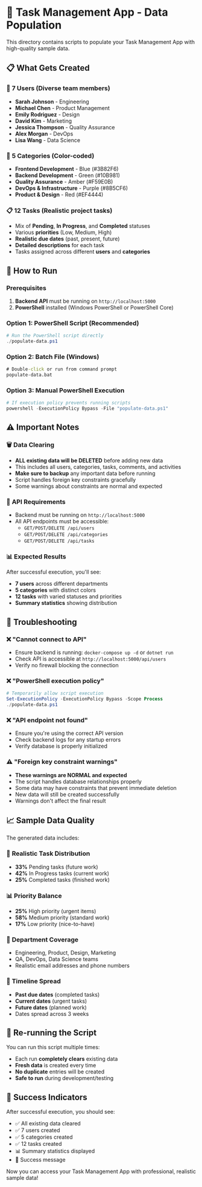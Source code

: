 # 🚀 Task Management App - Data Population

This directory contains scripts to populate your Task Management App with high-quality sample data.

## 📋 What Gets Created

### 👥 **7 Users** (Diverse team members)
- **Sarah Johnson** - Engineering
- **Michael Chen** - Product Management  
- **Emily Rodriguez** - Design
- **David Kim** - Marketing
- **Jessica Thompson** - Quality Assurance
- **Alex Morgan** - DevOps
- **Lisa Wang** - Data Science

### 📁 **5 Categories** (Color-coded)
- **Frontend Development** - Blue (#3B82F6)
- **Backend Development** - Green (#10B981)
- **Quality Assurance** - Amber (#F59E0B)
- **DevOps & Infrastructure** - Purple (#8B5CF6)
- **Product & Design** - Red (#EF4444)

### 📋 **12 Tasks** (Realistic project tasks)
- Mix of **Pending**, **In Progress**, and **Completed** statuses
- Various **priorities** (Low, Medium, High)
- **Realistic due dates** (past, present, future)
- **Detailed descriptions** for each task
- Tasks assigned across different **users** and **categories**

## 🚀 How to Run

### Prerequisites
1. **Backend API** must be running on `http://localhost:5000`
2. **PowerShell** installed (Windows PowerShell or PowerShell Core)

### Option 1: PowerShell Script (Recommended)
```powershell
# Run the PowerShell script directly
./populate-data.ps1
```

### Option 2: Batch File (Windows)
```cmd
# Double-click or run from command prompt
populate-data.bat
```

### Option 3: Manual PowerShell Execution
```powershell
# If execution policy prevents running scripts
powershell -ExecutionPolicy Bypass -File "populate-data.ps1"
```

## ⚠️ Important Notes

### 🗑️ **Data Clearing**
- **ALL existing data will be DELETED** before adding new data
- This includes all users, categories, tasks, comments, and activities
- **Make sure to backup** any important data before running
- Script handles foreign key constraints gracefully
- Some warnings about constraints are normal and expected

### 🔧 **API Requirements**
- Backend must be running on `http://localhost:5000`
- All API endpoints must be accessible:
  - `GET/POST/DELETE /api/users`
  - `GET/POST/DELETE /api/categories`  
  - `GET/POST/DELETE /api/tasks`

### 📊 **Expected Results**
After successful execution, you'll see:
- **7 users** across different departments
- **5 categories** with distinct colors
- **12 tasks** with varied statuses and priorities
- **Summary statistics** showing distribution

## 🐛 Troubleshooting

### ❌ "Cannot connect to API"
- Ensure backend is running: `docker-compose up -d` or `dotnet run`
- Check API is accessible at `http://localhost:5000/api/users`
- Verify no firewall blocking the connection

### ❌ "PowerShell execution policy"
```powershell
# Temporarily allow script execution
Set-ExecutionPolicy -ExecutionPolicy Bypass -Scope Process
./populate-data.ps1
```

### ❌ "API endpoint not found"
- Ensure you're using the correct API version
- Check backend logs for any startup errors
- Verify database is properly initialized

### ⚠️ "Foreign key constraint warnings"
- **These warnings are NORMAL and expected**
- The script handles database relationships properly
- Some data may have constraints that prevent immediate deletion
- New data will still be created successfully
- Warnings don't affect the final result

## 📈 Sample Data Quality

The generated data includes:

### 🎯 **Realistic Task Distribution**
- **33%** Pending tasks (future work)
- **42%** In Progress tasks (current work)  
- **25%** Completed tasks (finished work)

### 📊 **Priority Balance**
- **25%** High priority (urgent items)
- **58%** Medium priority (standard work)
- **17%** Low priority (nice-to-have)

### 🏢 **Department Coverage**
- Engineering, Product, Design, Marketing
- QA, DevOps, Data Science teams
- Realistic email addresses and phone numbers

### 📅 **Timeline Spread**
- **Past due dates** (completed tasks)
- **Current dates** (urgent tasks)
- **Future dates** (planned work)
- Dates spread across 3 weeks

## 🔄 Re-running the Script

You can run this script multiple times:
- Each run **completely clears** existing data
- **Fresh data** is created every time
- **No duplicate** entries will be created
- **Safe to run** during development/testing

## 🎉 Success Indicators

After successful execution, you should see:
- ✅ All existing data cleared
- ✅ 7 users created
- ✅ 5 categories created  
- ✅ 12 tasks created
- 📊 Summary statistics displayed
- 🎉 Success message

Now you can access your Task Management App with professional, realistic sample data!
